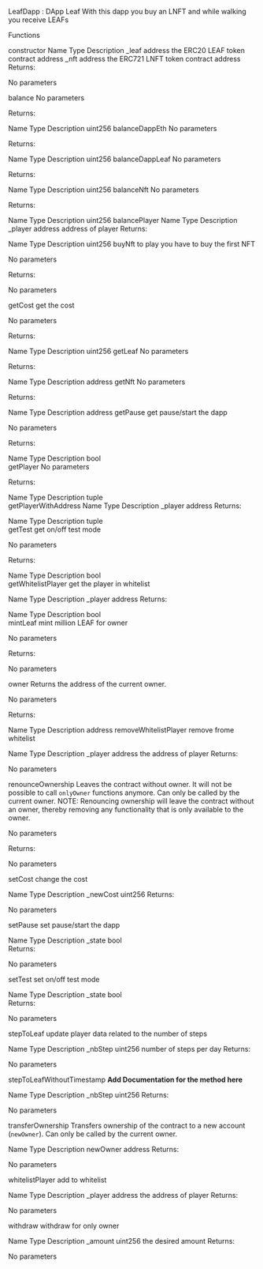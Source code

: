 LeafDapp : DApp Leaf
With this dapp you buy an LNFT and while walking you receive LEAFs


Functions

constructor
Name	Type	Description
_leaf	address	the ERC20 LEAF token contract address
_nft	address	the ERC721 LNFT token contract address
Returns:

No parameters

balance
No parameters

Returns:

Name	Type	Description
uint256	
balanceDappEth
No parameters

Returns:

Name	Type	Description
uint256	
balanceDappLeaf
No parameters

Returns:

Name	Type	Description
uint256	
balanceNft
No parameters

Returns:

Name	Type	Description
uint256	
balancePlayer
Name	Type	Description
_player	address	address of player
Returns:

Name	Type	Description
uint256	
buyNft
to play you have to buy the first NFT

No parameters

Returns:

No parameters

getCost
get the cost

No parameters

Returns:

Name	Type	Description
uint256	
getLeaf
No parameters

Returns:

Name	Type	Description
address	
getNft
No parameters

Returns:

Name	Type	Description
address	
getPause
get pause/start the dapp

No parameters

Returns:

Name	Type	Description
bool	
getPlayer
No parameters

Returns:

Name	Type	Description
tuple	
getPlayerWithAddress
Name	Type	Description
_player	address	
Returns:

Name	Type	Description
tuple	
getTest
get on/off test mode

No parameters

Returns:

Name	Type	Description
bool	
getWhitelistPlayer
get the player in whitelist

Name	Type	Description
_player	address	
Returns:

Name	Type	Description
bool	
mintLeaf
mint million LEAF for owner

No parameters

Returns:

No parameters

owner
Returns the address of the current owner.

No parameters

Returns:

Name	Type	Description
address	
removeWhitelistPlayer
remove frome whitelist

Name	Type	Description
_player	address	the address of player
Returns:

No parameters

renounceOwnership
Leaves the contract without owner. It will not be possible to call `onlyOwner` functions anymore. Can only be called by the current owner. NOTE: Renouncing ownership will leave the contract without an owner, thereby removing any functionality that is only available to the owner.

No parameters

Returns:

No parameters

setCost
change the cost

Name	Type	Description
_newCost	uint256	
Returns:

No parameters

setPause
set pause/start the dapp

Name	Type	Description
_state	bool	
Returns:

No parameters

setTest
set on/off test mode

Name	Type	Description
_state	bool	
Returns:

No parameters

stepToLeaf
update player data related to the number of steps

Name	Type	Description
_nbStep	uint256	number of steps per day
Returns:

No parameters

stepToLeafWithoutTimestamp
**Add Documentation for the method here**

Name	Type	Description
_nbStep	uint256	
Returns:

No parameters

transferOwnership
Transfers ownership of the contract to a new account (`newOwner`). Can only be called by the current owner.

Name	Type	Description
newOwner	address	
Returns:

No parameters

whitelistPlayer
add to whitelist

Name	Type	Description
_player	address	the address of player
Returns:

No parameters

withdraw
withdraw for only owner

Name	Type	Description
_amount	uint256	the desired amount
Returns:

No parameters
